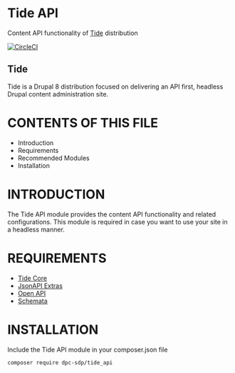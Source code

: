 # Tide API
Content API functionality of [Tide](https://github.com/dpc-sdp/tide) distribution

[![CircleCI](https://circleci.com/gh/dpc-sdp/tide_api.svg?style=svg)](https://circleci.com/gh/dpc-sdp/tide_api)

## Tide
Tide is a Drupal 8 distribution focused on delivering an API first, headless Drupal content administration site.

# CONTENTS OF THIS FILE

* Introduction
* Requirements
* Recommended Modules
* Installation

# INTRODUCTION
The Tide API module provides the content API functionality and related configurations.
This module is required in case you want to use your site in a headless manner.

# REQUIREMENTS
* [Tide Core](https://github.com/dpc-sdp/tide_core)
* [JsonAPI Extras](https://drupal.org/project/jsonapi_extras)
* [Open API](https://drupal.org/project/openapi)
* [Schemata](https://drupal.org/project/schemata)

# INSTALLATION
Include the Tide API module in your composer.json file
```bash
composer require dpc-sdp/tide_api
```
